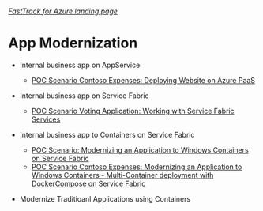 ###### [FastTrack for Azure landing page](https://github.com/Azure/FastTrackForAzure)


# App Modernization

* Internal business app on AppService
    * [POC Scenario Contoso Expenses: Deploying Website on Azure PaaS](app-service/articles/app-service.md)

* Internal business app on Service Fabric
    * [POC Scenario Voting Application: Working with Service Fabric Services](service-fabric/articles/serivce-fabric.md)

* Internal business app to Containers on Service Fabric
    * [POC Scenario: Modernizing an Application to Windows Containers on Service Fabric](containers-on-service-fabric/articles/containers-on-service-fabric.md)
    * [POC Scenario Contoso Expenses: Modernizing an Application to Windows Containers - Multi-Container deployment with DockerCompose on Service Fabric](containers-on-service-fabric/articles/containers-on-service-fabric-with-compose.md)

* Modernize Traditioanl Applications using Containers

